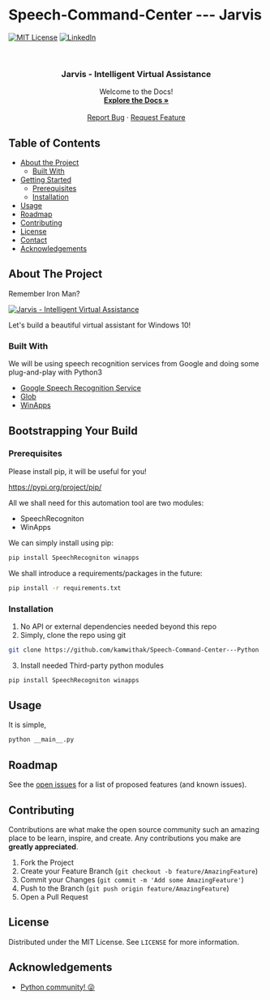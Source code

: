 # Speech-Command-Center --- Jarvis
<!--
*** Thanks for checking out this README Template. If you have a suggestion that would
*** make this better, please fork the repo and create a pull request or simply open
*** an issue with the tag "enhancement".
*** Thanks again! Now go create something AMAZING! :D
-->





<!-- PROJECT SHIELDS -->
<!--
*** I'm using markdown "reference style" links for readability.
*** Reference links are enclosed in brackets [ ] instead of parentheses ( ).
*** See the bottom of this document for the declaration of the reference variables
*** for contributors-url, forks-url, etc. This is an optional, concise syntax you may use.
*** https://www.markdownguide.org/basic-syntax/#reference-style-links
-->
[![MIT License][license-shield]][license-url]
[![LinkedIn][linkedin-shield]][linkedin-url]



<!-- PROJECT LOGO -->
<br />
<p align="center">

  <h3 align="center">Jarvis - Intelligent Virtual Assistance</h3>

  <p align="center">
    Welcome to the Docs!
    <br />
    <a href="https://github.com/othneildrew/Best-README-Template"><strong>Explore the Docs »</strong></a>
    <br />
    <br />
    <a href="https://github.com/othneildrew/Best-README-Template/issues">Report Bug</a>
    ·
    <a href="https://github.com/othneildrew/Best-README-Template/issues">Request Feature</a>
  </p>
</p>



<!-- TABLE OF CONTENTS -->
## Table of Contents

* [About the Project](#about-the-project)
  * [Built With](#built-with)
* [Getting Started](#getting-started)
  * [Prerequisites](#prerequisites)
  * [Installation](#installation)
* [Usage](#usage)
* [Roadmap](#roadmap)
* [Contributing](#contributing)
* [License](#license)
* [Contact](#contact)
* [Acknowledgements](#acknowledgements)



<!-- ABOUT THE PROJECT -->
## About The Project

Remember Iron Man?

[![Jarvis - Intelligent Virtual Assistance][product-screenshot]](https://i.imgur.com/EP1DHUC.gif)

Let's build a beautiful virtual assistant for Windows 10!

### Built With
We will be using speech recognition services from Google and doing some plug-and-play with Python3
* [Google Speech Recognition Service](https://cloud.google.com/speech-to-text/?utm_source=google&utm_medium=cpc&utm_campaign=na-CA-all-en-dr-bkws-all-all-trial-p-dr-1009135&utm_content=text-ad-none-any-DEV_c-CRE_291249389500-ADGP_Hybrid+%7C+AW+SEM+%7C+BKWS+%7C+CA+%7C+en+%7C+PHR+~+ML/AI+~+Speech+API+~+Google%27S+Voice+Recognition-KWID_43700036550340905-kwd-477690333781&utm_term=KW_google%27s%20voice%20recognition-ST_Google%27S+Voice+Recognition&gclid=Cj0KCQjw7sz6BRDYARIsAPHzrNLuOosQW5KTGNAyYyxwwjqGE875CYyrMo_Tpr9NJAl7Lk-uTyNTUuoaAouoEALw_wcB)
* [Glob](https://docs.python.org/3/library/glob.html)
* [WinApps](https://pypi.org/project/winapps/)



<!-- GETTING STARTED -->
## Bootstrapping Your Build

### Prerequisites

Please install pip, it will be useful for you!

https://pypi.org/project/pip/

All we shall need for this automation tool are two modules:
* SpeechRecogniton
* WinApps

We can simply install using pip:
```sh
pip install SpeechRecogniton winapps
```

We shall introduce a requirements/packages in the future:
```sh
pip install -r requirements.txt
```
### Installation

1. No API or external dependencies needed beyond this repo
2. Simply, clone the repo using git
```sh
git clone https://github.com/kamwithak/Speech-Command-Center---Python
```
3. Install needed Third-party python modules
```sh
pip install SpeechRecogniton winapps
```

<!-- USAGE EXAMPLES -->
## Usage
It is simple,
```py
python __main__.py
```

<!-- ROADMAP -->
## Roadmap

See the [open issues](https://github.com/kamwithak/Speech-Command-Center---Python/issues) for a list of proposed features (and known issues).



<!-- CONTRIBUTING -->
## Contributing

Contributions are what make the open source community such an amazing place to be learn, inspire, and create. Any contributions you make are **greatly appreciated**.

1. Fork the Project
2. Create your Feature Branch (`git checkout -b feature/AmazingFeature`)
3. Commit your Changes (`git commit -m 'Add some AmazingFeature'`)
4. Push to the Branch (`git push origin feature/AmazingFeature`)
5. Open a Pull Request



<!-- LICENSE -->
## License

Distributed under the MIT License. See `LICENSE` for more information.


<!-- ACKNOWLEDGEMENTS -->
## Acknowledgements
* [Python community! :stuck_out_tongue_winking_eye:](https://pypi.org/)




<!-- MARKDOWN LINKS & IMAGES -->
<!-- https://www.markdownguide.org/basic-syntax/#reference-style-links -->
[contributors-shield]: https://github.com/kamwithak/Speech-Command-Center---Python
[contributors-url]: https://github.com/kamwithak/Speech-Command-Center---Python
[forks-shield]: https://img.shields.io/github/forks/othneildrew/Best-README-Template.svg?style=flat-square
[forks-url]: https://github.com/kamwithak/Speech-Command-Center---Python
[stars-shield]: https://img.shields.io/github/stars/othneildrew/Best-README-Template.svg?style=flat-square
[stars-url]: https://github.com/kamwithak/Speech-Command-Center---Python
[issues-shield]: https://img.shields.io/github/issues/othneildrew/Best-README-Template.svg?style=flat-square
[issues-url]: https://github.com/kamwithak/Speech-Command-Center---Python
[license-shield]: https://img.shields.io/github/license/othneildrew/Best-README-Template.svg?style=flat-square
[license-url]: https://github.com/kamwithak/Speech-Command-Center---Python
[linkedin-shield]: https://img.shields.io/badge/-LinkedIn-black.svg?style=flat-square&logo=linkedin&colorB=555
[linkedin-url]: https://linkedin.com/in/kamranwithak
[product-screenshot]: https://i.imgur.com/EP1DHUC.gif
